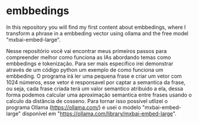 # embbedings
In this repository you will find my first content about embbedings, where I transform a phrase in a embbeding vector using ollama and the free model "mxbai-embed-large". 

Nesse repositório você vai encontrar meus primeiros passos para compreender melhor como funciona as IAs abordando temas como embbedings e tokenização. Para ser mais específico irei demonstrar através de um código python um exemplo de como funciona um embbeding. O programa irá ler uma pequena frase e criar um vetor com 1024 números, esse vetor é responsavel por captar a semantica da frase, ou seja, cada frase criada terá um valor semantico atribuido a ela, dessa forma podemos calcular uma aproximação semantica entre frases usando o calculo da distância de cosseno. Para tornar isso possível utlizei o programa Ollama (https://ollama.com/) e usei o modelo "mxbai-embed-large" disponível em "https://ollama.com/library/mxbai-embed-large".
